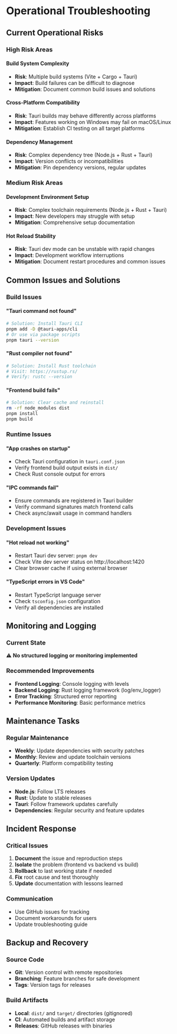 # Operational Troubleshooting

## Current Operational Risks

### High Risk Areas

#### Build System Complexity

- **Risk**: Multiple build systems (Vite + Cargo + Tauri)
- **Impact**: Build failures can be difficult to diagnose
- **Mitigation**: Document common build issues and solutions

#### Cross-Platform Compatibility

- **Risk**: Tauri builds may behave differently across platforms
- **Impact**: Features working on Windows may fail on macOS/Linux
- **Mitigation**: Establish CI testing on all target platforms

#### Dependency Management

- **Risk**: Complex dependency tree (Node.js + Rust + Tauri)
- **Impact**: Version conflicts or incompatibilities
- **Mitigation**: Pin dependency versions, regular updates

### Medium Risk Areas

#### Development Environment Setup

- **Risk**: Complex toolchain requirements (Node.js + Rust + Tauri)
- **Impact**: New developers may struggle with setup
- **Mitigation**: Comprehensive setup documentation

#### Hot Reload Stability

- **Risk**: Tauri dev mode can be unstable with rapid changes
- **Impact**: Development workflow interruptions
- **Mitigation**: Document restart procedures and common issues

## Common Issues and Solutions

### Build Issues

#### "Tauri command not found"

```bash
# Solution: Install Tauri CLI
pnpm add -D @tauri-apps/cli
# Or use via package scripts
pnpm tauri --version
```

#### "Rust compiler not found"

```bash
# Solution: Install Rust toolchain
# Visit: https://rustup.rs/
# Verify: rustc --version
```

#### "Frontend build fails"

```bash
# Solution: Clear cache and reinstall
rm -rf node_modules dist
pnpm install
pnpm build
```

### Runtime Issues

#### "App crashes on startup"

- Check Tauri configuration in `tauri.conf.json`
- Verify frontend build output exists in `dist/`
- Check Rust console output for errors

#### "IPC commands fail"

- Ensure commands are registered in Tauri builder
- Verify command signatures match frontend calls
- Check async/await usage in command handlers

### Development Issues

#### "Hot reload not working"

- Restart Tauri dev server: `pnpm dev`
- Check Vite dev server status on http://localhost:1420
- Clear browser cache if using external browser

#### "TypeScript errors in VS Code"

- Restart TypeScript language server
- Check `tsconfig.json` configuration
- Verify all dependencies are installed

## Monitoring and Logging

### Current State

⚠️ **No structured logging or monitoring implemented**

### Recommended Improvements

- **Frontend Logging**: Console logging with levels
- **Backend Logging**: Rust logging framework (log/env_logger)
- **Error Tracking**: Structured error reporting
- **Performance Monitoring**: Basic performance metrics

## Maintenance Tasks

### Regular Maintenance

- **Weekly**: Update dependencies with security patches
- **Monthly**: Review and update toolchain versions
- **Quarterly**: Platform compatibility testing

### Version Updates

- **Node.js**: Follow LTS releases
- **Rust**: Update to stable releases
- **Tauri**: Follow framework updates carefully
- **Dependencies**: Regular security and feature updates

## Incident Response

### Critical Issues

1. **Document** the issue and reproduction steps
2. **Isolate** the problem (frontend vs backend vs build)
3. **Rollback** to last working state if needed
4. **Fix** root cause and test thoroughly
5. **Update** documentation with lessons learned

### Communication

- Use GitHub issues for tracking
- Document workarounds for users
- Update troubleshooting guide

## Backup and Recovery

### Source Code

- **Git**: Version control with remote repositories
- **Branching**: Feature branches for safe development
- **Tags**: Version tags for releases

### Build Artifacts

- **Local**: `dist/` and `target/` directories (gitignored)
- **CI**: Automated builds and artifact storage
- **Releases**: GitHub releases with binaries
